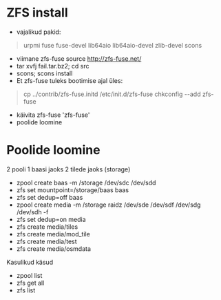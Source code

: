 # ZFS install #
  * vajalikud pakid:
> urpmi fuse fuse-devel lib64aio lib64aio-devel zlib-devel scons
  * viimane zfs-fuse source http://zfs-fuse.net/
  * tar xvfj fail.tar.bz2; cd src
  * scons; scons install
  * Et zfs-fuse tuleks bootimise ajal üles:
> cp ../contrib/zfs-fuse.initd /etc/init.d/zfs-fuse
> chkconfig --add zfs-fuse
  * käivita zfs-fuse 'zfs-fuse'
  * poolide loomine

# Poolide loomine #
2 pooli 1 baasi jaoks 2 tilede jaoks (storage)

  * zpool create baas -m /storage /dev/sdc /dev/sdd
  * zfs set mountpoint=/storage/baas baas
  * zfs set dedup=off baas
  * zpool create media -m /storage raidz /dev/sde /dev/sdf /dev/sdg /dev/sdh -f
  * zfs set dedup=on media
  * zfs create media/tiles
  * zfs create media/mod\_tile
  * zfs create media/test
  * zfs create media/osmdata

Kasulikud käsud
  * zpool list
  * zfs get all
  * zfs list